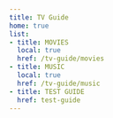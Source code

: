 ```yaml
---
title: TV Guide
home: true
list:
- title: MOVIES
  local: true
  href: /tv-guide/movies
- title: MUSIC
  local: true
  href: /tv-guide/music
- title: TEST GUIDE
  href: test-guide
---
```

